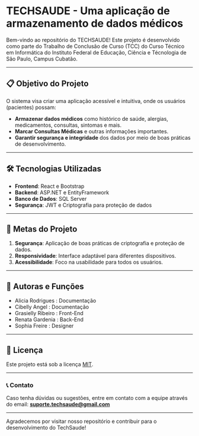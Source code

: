 # TECHSAUDE - Uma aplicação de armazenamento de dados médicos

Bem-vindo ao repositório do TECHSAUDE! Este projeto é desenvolvido como parte do Trabalho de Conclusão de Curso (TCC) do Curso Técnico em Informática do Instituto Federal de Educação, Ciência e Técnologia de São Paulo, Campus Cubatão. 

---

## 📋 Objetivo do Projeto

O sistema visa criar uma aplicação acessível e intuitiva, onde os usuários (pacientes) possam:

- **Armazenar dados médicos** como histórico de saúde, alergias, medicamentos, consultas, sintomas e mais.
- **Marcar Consultas Médicas** e outras informações importantes.
- **Garantir segurança e integridade** dos dados por meio de boas práticas de desenvolvimento.

---

## 🛠️ Tecnologias Utilizadas

- **Frontend**: React e Bootstrap
- **Backend**: ASP.NET e EntityFramework
- **Banco de Dados**: SQL Server 
- **Segurança**: JWT e Criptografia para proteção de dados

---

## 🎯 Metas do Projeto

1. **Segurança**: Aplicação de boas práticas de criptografia e proteção de dados.
2. **Responsividade**: Interface adaptável para diferentes dispositivos.
3. **Acessibilidade**: Foco na usabilidade para todos os usuários.

---
## 🌺 Autoras e Funções

- Alicia Rodrigues : Documentação 
- Cibelly Angel : Documentação
- Grasielly Ribeiro : Front-End
- Renata Gardenia : Back-End
- Sophia Freire : Designer

---

## 📄 Licença

Este projeto está sob a licença [MIT](LICENSE).

---

### 📞 Contato

Caso tenha dúvidas ou sugestões, entre em contato com a equipe através do email: **suporte.techsaude@gmail.com**

---

Agradecemos por visitar nosso repositório e contribuir para o desenvolvimento do TechSaude!

